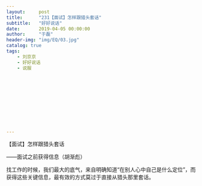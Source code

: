 ```yaml
---
layout:     post
title:      "231【面试】怎样跟猎头套话"
subtitle:   "好好说话"
date:       2019-04-05 00:00:00
author:     "于磊"
header-img: "img/EQ/03.jpg"
catalog: true
tags:
    - 刘京京
    - 好好说话
    - 说服











---
```


【面试】怎样跟猎头套话

——面试之前获得信息（胡渐彪）



找工作的时候，我们最大的底气，来自明确知道“在别人心中自己是什么定位”，而获得这些关键信息，最有效的方式莫过于直接从猎头那里套话。